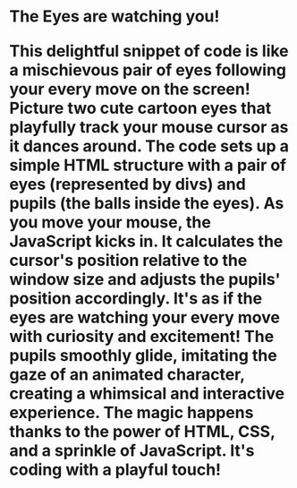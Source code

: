 <h1 style="bold">The Eyes are watching you!</h>


<p>This delightful snippet of code is like a mischievous pair of eyes following your every move on the screen! Picture two cute cartoon eyes that playfully track your mouse cursor as it dances around. The code sets up a simple HTML structure with a pair of eyes (represented by divs) and pupils (the balls inside the eyes). As you move your mouse, the JavaScript kicks in. It calculates the cursor's position relative to the window size and adjusts the pupils' position accordingly. It's as if the eyes are watching your every move with curiosity and excitement! The pupils smoothly glide, imitating the gaze of an animated character, creating a whimsical and interactive experience. The magic happens thanks to the power of HTML, CSS, and a sprinkle of JavaScript. It's coding with a playful touch! </p>
